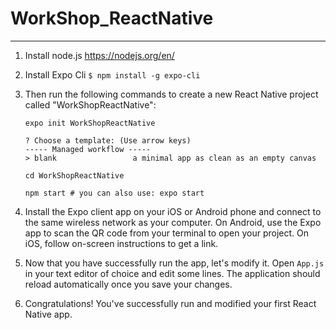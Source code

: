 # WorkShop_ReactNative

---
 
 1) Install node.js https://nodejs.org/en/
 
 2) Install Expo Cli ```$ npm install -g expo-cli```
 
 3) Then run the following commands to create a new React Native project called "WorkShopReactNative":
    ```
    expo init WorkShopReactNative
    
    ? Choose a template: (Use arrow keys)
    ----- Managed workflow -----
    > blank                 a minimal app as clean as an empty canvas
    ```
    ```
    cd WorkShopReactNative
    
    npm start # you can also use: expo start
    ```
  4) Install the Expo client app on your iOS or Android phone and connect to the same wireless network as your computer. On Android, use       the Expo app to scan the QR code from your terminal to open your project. On iOS, follow on-screen instructions to get a link.
 
 5) Now that you have successfully run the app, let's modify it. Open ```App.js``` in your text editor of choice and edit some lines. The     application should reload automatically once you save your changes.
 
 6) Congratulations! You've successfully run and modified your first React Native app.
